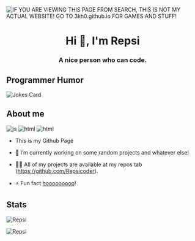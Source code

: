 <img alt="IF YOU ARE VIEWING THIS PAGE FROM SEARCH, THIS IS NOT MY ACTUAL WEBSITE! GO TO 3kh0.github.io FOR GAMES AND STUFF!" src="https://readme-typing-svg.herokuapp.com?vCenter=true&lines=Hello!+I+am+Repsi!;I+am+a+Coder;+Don't+block+my+repositories.;">
<h1 align="center">Hi 👋, I'm Repsi</h1>
<h3 align="center">A nice person who can code.</h3>
<h2>Programmer Humor</h2>
<img src="https://readme-jokes.vercel.app/api" alt="Jokes Card" />
<h2>About me</h2>
<p align="left"> 

  <img src="https://img.shields.io/badge/Knows a bit of-JavaScript-blue/?logo=javascript&logoColor=warning&color=yellow" alt="js">
  <img src="https://img.shields.io/badge/Knows a bit of -HTML-blue/?logo=html5&logoColor=warning&color=orange" alt="html">
  <img src="https://img.shields.io/badge/Knows-Python-blue,yellow/?logo=Python&logoColor=warning&color=blue,yellow" alt="html">



- This is my Github Page


- 🔭 I’m currently working on some random projects and whatever else!


- 👨‍💻 All of my projects are available at my repos tab (https://github.com/Repsicoder).


- ⚡ Fun fact [hooooooooo](https://hooooooooo.com/)!


<h2 align="left">Stats</h2>

<p><img  src="https://github-readme-stats.vercel.app/api/top-langs?username=Repsitechcoder&show_icons=true&theme=dark&locale=en&langs_count=10&layout=compact" alt="Repsi" /></p>
<p><img src="https://github-readme-streak-stats.herokuapp.com/?user=Repsitechcoder&theme=dark" alt="Repsi" /></p><br>
  </html>
  

</html>

